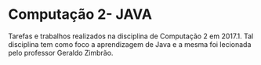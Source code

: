 # Computação 2- JAVA
Tarefas e trabalhos realizados na disciplina de Computação 2 em 2017.1. Tal disciplina tem como foco a aprendizagem de Java e a mesma foi lecionada pelo professor Geraldo Zimbrão.
